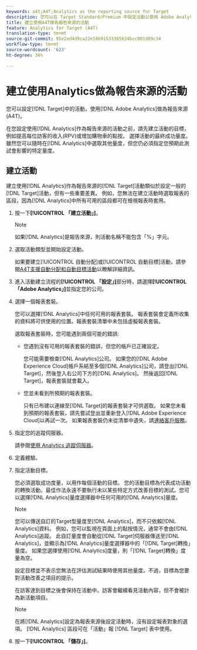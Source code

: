 ```yaml
---
keywords: a4t;A4T;Analytics as the reporting source for Target
description: 您可以在 Target Standard/Premium 中設定活動以使用 Adobe Analytics 做為報表來源 (A4T)。
title: 建立使用A4T做為報告來源的活動
feature: Analytics for Target (A4T)
translation-type: tm+mt
source-git-commit: 95e2ed4d9ca22e18b91533365624bcc001d09c34
workflow-type: tm+mt
source-wordcount: '623'
ht-degree: 36%

---
```



# 建立使用Analytics做為報告來源的活動

您可以設定[!DNL Target]中的活動，使用[!DNL Adobe Analytics]做為報告來源(A4T)。

在您設定使用[!DNL Analytics]作為報告來源的活動之前，請先建立活動的目標，例如提高每位訪客的收入(RPV)或增加購物車的點按。 選擇活動的最終成功量度。雖然您可以隨時在[!DNL Analytics]中選取其他量度，但您仍必須指定您預期此測試會影響的特定量度。

## 建立活動

建立使用[!DNL Analytics]作為報告來源的[!DNL Target]活動類似於設定一般的[!DNL Target]活動，但有一些重要差異。 例如，您無法在建立活動時選取報表的區段，因為[!DNL Analytics]中所有可用的區段都可在檢視報表時套用。

1. 按一下&#x200B;**[!UICONTROL 「建立活動」]**。

   >[!NOTE]
   >
   >如果[!DNL Analytics]是報告來源，則活動名稱不能包含「%」字元。

1. 選取活動類型並開始設定活動。

   如果要建立[!UICONTROL 自動分配]或[!UICONTROL 自動目標]活動，請參閱[A4T支援自動分配和自動目標活動](/help/c-integrating-target-with-mac/a4t/a4t-at-aa.md)以瞭解詳細資訊。

1. 進入活動建立流程的&#x200B;**[!UICONTROL 「設定」]**&#x200B;部分時，請選擇&#x200B;**[!UICONTROL 「Adobe Analytics」]**&#x200B;並指定您的公司。
1. 選擇一個報表套裝。

   您可以選擇[!DNL Analytics]中任何可用的報表套裝。 報表套裝會定義所收集的資料將可供使用的位置。報表套裝清單中未包括虛擬報表套裝。

   選取報表套裝時，您可能遇到兩個可能的錯誤:

   * 您遇到沒有可用的報表套裝的錯誤，但您的帳戶已正確設定。

      您可能需要檢查[!DNL Analytics]公司。 如果您的[!DNL Adobe Experience Cloud]帳戶系結至多個[!DNL Analytics]公司，請登出[!DNL Target]，然後登入右公司下方的[!DNL Analytics]。 然後返回[!DNL Target]，報表套裝就會載入。

   * 您並未看到所預期的報表套裝。

      只有已布建以連線至[!DNL Target]的報表套裝才可供選取。 如果您未看到預期的報表套裝，請先嘗試登出並重新登入[!DNL Adobe Experience Cloud]以再試一次。
   如果報表套裝仍未從清單中遺失，請[連絡客戶服務](/help/cmp-resources-and-contact-information.md#reference_ACA3391A00EF467B87930A450050077C)。

1. 指定您的追蹤伺服器。

   請參閱[使用 Analytics 追蹤伺服器](/help/c-integrating-target-with-mac/a4t/analytics-tracking-server.md#task_72077BA7E93C4A65A715A18F32228823)。

1. 定義體驗。
1. 指定活動目標。

   您必須選取成功度量，以用作每個活動的目標。 您的活動目標為代表成功活動的轉換活動。最佳作法永遠不要執行未以某些特定方式改善目標的測試。您可以選擇[!DNL Analytics]量度選擇器中任何可用的[!DNL Analytics]量度。

   >[!NOTE]
   >
   >您可以傳送自訂的Target型量度至[!DNL Analytics]，而不只依賴[!DNL Analytics]資料。 例如，您可以監視在頁面上的點按情況，通常不會由[!DNL Analytics]追蹤。 此自訂量度會自動從[!DNL Target]伺服器傳送至[!DNL Analytics]，並顯示為[!DNL Analytics]量度選擇器中的「[!DNL Target]轉換」量度。 如果您選擇使用[!DNL Analytics]度量，則「[!DNL Target]轉換」度量為空。

   設定目標並不表示您無法在評估測試結果時使用其他量度。不過，目標為您要對活動改善之項目的提示。

   在訪客達到目標之後會保持在活動中。訪客會繼續看見活動內容，但不會被計為新活動項目。

   >[!NOTE]
   >
   >在將[!DNL Analytics]設定為報表來源後設定活動時，沒有設定報表對象的選項。 [!DNL Analytics] 區段可在「活動」報 [!DNL Target] 表中使用。

1. 按一下&#x200B;**[!UICONTROL 「儲存」]**。

